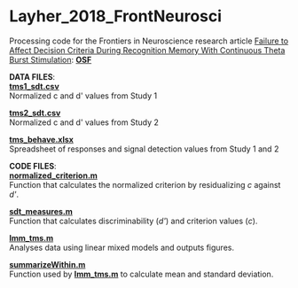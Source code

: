 # Layher_2018_FrontNeurosci
Processing code for the Frontiers in Neuroscience research article [Failure to Affect Decision Criteria During Recognition Memory With Continuous Theta Burst Stimulation](https://doi.org/10.3389/fnins.2018.00705): [**OSF**](https://osf.io/r73xg/)  

**DATA FILES**:   
[**tms1_sdt.csv**](https://github.com/UCSBMemoryLab/Layher_2018_FrontNeurosci/blob/master/tms1_sdt.csv)    
Normalized c and d' values from Study 1

[**tms2_sdt.csv**](https://github.com/UCSBMemoryLab/Layher_2018_FrontNeurosci/blob/master/tms2_sdt.csv)   
Normalized c and d' values from Study 2

[**tms_behave.xlsx**](https://github.com/UCSBMemoryLab/Layher_2018_FrontNeurosci/blob/master/tms_behave.xlsx)    
Spreadsheet of responses and signal detection values from Study 1 and 2

**CODE FILES**:   
[**normalized_criterion.m**](https://github.com/UCSBMemoryLab/signal_detection_theory/blob/master/normalized_criterion.m)   
Function that calculates the normalized criterion by residualizing <i>c</i> against <i>d'</i>.

[**sdt_measures.m**](https://github.com/UCSBMemoryLab/signal_detection_theory/blob/master/sdt_measures.m)   
Function that calculates discriminability (<i>d'</i>) and criterion values (<i>c</i>).
 
[**lmm_tms.m**](https://github.com/UCSBMemoryLab/Layher_2018_FrontNeurosci/blob/master/lmm_tms.R)   
Analyses data using linear mixed models and outputs figures.

[**summarizeWithin.m**](https://github.com/UCSBMemoryLab/Layher_2018_FrontNeurosci/blob/master/summarizeWithin.R)  
Function used by [**lmm_tms.m**](https://github.com/UCSBMemoryLab/Layher_2018_FrontNeurosci/blob/master/lmm_tms.R) to calculate mean and standard deviation.
